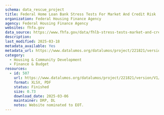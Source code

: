 ```yaml
---
schema: data_rescue_project 
title: Federal Home Loan Bank Stress Tests For Market And Credit Risk
organization: Federal Housing Finance Agency
agency: Federal Housing Finance Agency
websites: fhfa.gov
data_source: https://www.fhfa.gov/data/fhlb-stress-tests-market-and-credit-risk
description: 
last_modified: 2025-03-18
metadata_available: Yes
metadata_url: https://www.datalumos.org/datalumos/project/221821/version/V1/view
category:
  - Housing & Community Development 
  - Finance & Budget 
resources:
  - id: 507
    url: https://www.datalumos.org/datalumos/project/221821/version/V1/view
    format: XLSX, PDF
    status: Finished
    size: 0.73
    download_date: 2025-03-06
    maintainer: DRP, DL
    notes: Website nominated to EOT.
---
```

